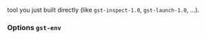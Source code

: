tool you just built directly (like `gst-inspect-1.0`, `gst-launch-1.0`, ...).

### Options `gst-env`
